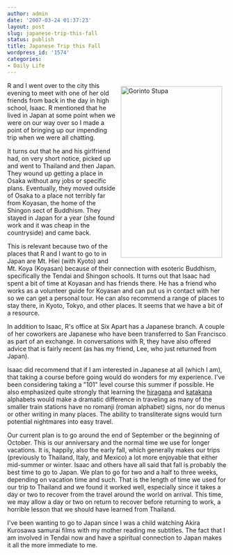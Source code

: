 ```yaml
---
author: admin
date: '2007-03-24 01:37:23'
layout: post
slug: japanese-trip-this-fall
status: publish
title: Japanese Trip this Fall
wordpress_id: '1574'
categories:
- Daily Life
---
```

<a href="http://www.flickr.com/photos/albill/432174497/" title="Photo Sharing"><img src="http://farm1.static.flickr.com/163/432174497_5cbdd0b002_o.jpg" alt="Gorinto Stupa" align="right" height="393" hspace="10" vspace="10" width="233" /></a>R and I went over to the city this evening to meet with one of her old friends from back in the day in high school, Isaac. R mentioned that he lived in Japan at some point when we were on our way over so I made a point of bringing up our impending trip when we were all chatting.

It turns out that he and his girlfriend had, on very short notice, picked up and went to Thailand and then Japan. They wound up getting a place in Osaka without any jobs or specific plans. Eventually, they moved outside of Osaka to a place not terribly far from Koyasan, the home of the Shingon sect of Buddhism. They stayed in Japan for a year (she found work and it was cheap in the countryside) and came back.

This is relevant because two of the places that R and I want to go to in Japan are Mt. Hiei (with Kyoto) and Mt. Koya (Koyasan) because of their connection with esoteric Buddhism, specifically the Tendai and Shingon schools. It turns out that Isaac had spent a bit of time at Koyasan and has friends there. He has a friend who works as a volunteer guide for Koyasan and can put us in contact with her so we can get a personal tour. He can also recommend a range of places to stay there, in Kyoto, Tokyo, and other places. It seems that we have a bit of a resource.

In addition to Isaac, R's office at Six Apart has a Japanese branch. A couple of her coworkers are Japanese who have been transferred to San Francisco as part of an exchange. In conversations with R, they have also offered advice that is fairly recent (as has my friend, Lee, who just returned from Japan).

Isaac did recommend that if I am interested in Japanese at all (which I am), that taking a course before going would do wonders for my experience. I've been considering taking a "101" level course this summer if possible. He also emphasized quite strongly that learning the <a href="http://en.wikipedia.org/wiki/Hiragana">hiragana</a> and <a href="http://en.wikipedia.org/wiki/Katakana">katakana</a> alphabets would make a dramatic difference in traveling as many of the smaller train stations have no romanji (roman alphabet) signs, nor do menus or other writing in many places. The ability to transliterate signs would turn potential nightmares into easy travel.

Our current plan is to go around the end of September or the beginning of October. This is our anniversary and the normal time we use for longer vacations. It is, happily, also the early fall, which generally makes our trips (previously to Thailand, Italy, and Mexico) a lot more enjoyable that either mid-summer or winter. Isaac and others have all said that fall is probably the best time to go to Japan. We plan to go for two and a half to three weeks, depending on vacation time and such. That is the length of time we used for our trip to Thailand and we found it worked well, especially since it takes a day or two to recover from the travel around the world on arrival. This time, we may allow a day or two on return to recover before returning to work, a horrible lesson that we should have learned from Thailand.

I've been wanting to go to Japan since I was a child watching Akira Kurosawa samurai films with my mother reading me subtitles. The fact that I am involved in Tendai now and have a spiritual connection to Japan makes it all the more immediate to me.
